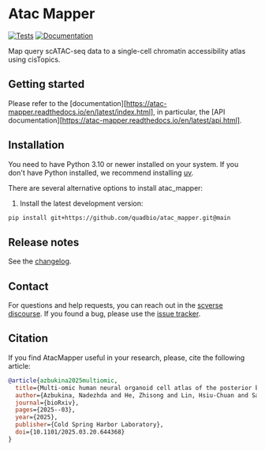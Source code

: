 # Atac Mapper

[![Tests][badge-tests]][tests]
[![Documentation][badge-docs]][documentation]

[badge-tests]: https://img.shields.io/github/actions/workflow/status/quadbio/atac_mapper/test.yaml?branch=main
[badge-docs]: https://img.shields.io/readthedocs/atac_mapper

Map query scATAC-seq data to a single-cell chromatin accessibility atlas using cisTopics.

## Getting started

Please refer to the [documentation][https://atac-mapper.readthedocs.io/en/latest/index.html],
in particular, the [API documentation][https://atac-mapper.readthedocs.io/en/latest/api.html].

## Installation

You need to have Python 3.10 or newer installed on your system.
If you don't have Python installed, we recommend installing [uv][].

There are several alternative options to install atac_mapper:

<!--
1) Install the latest release of `atac_mapper` from [PyPI][]:

```bash
pip install atac_mapper
```
-->

1. Install the latest development version:

```bash
pip install git+https://github.com/quadbio/atac_mapper.git@main
```

## Release notes

See the [changelog][].

## Contact

For questions and help requests, you can reach out in the [scverse discourse][].
If you found a bug, please use the [issue tracker][].

## Citation

If you find AtacMapper useful in your research, please, cite the following article:

```bibtex
@article{azbukina2025multiomic,
  title={Multi-omic human neural organoid cell atlas of the posterior brain},
  author={Azbukina, Nadezhda and He, Zhisong and Lin, Hsiu-Chuan and Santel, Malgorzata and Kashanian, Bijan and Maynard, Ashley and T{\"o}r{\"o}k, Tivadar and Okamoto, Ryoko and Nikolova, Marina and Kanton, Sabina and Br{\"o}samle, Valentin and Holtackers, Rene and Camp, J Gray and Treutlein, Barbara},
  journal={bioRxiv},
  pages={2025--03},
  year={2025},
  publisher={Cold Spring Harbor Laboratory},
  doi={10.1101/2025.03.20.644368}
}
```

[uv]: https://github.com/astral-sh/uv
[scverse discourse]: https://discourse.scverse.org/
[issue tracker]: https://github.com/quadbio/atac_mapper/issues
[tests]: https://github.com/quadbio/atac_mapper/actions/workflows/test.yaml
[documentation]: https://atac_mapper.readthedocs.io
[changelog]: https://atac_mapper.readthedocs.io/en/latest/changelog.html
[api documentation]: https://atac_mapper.readthedocs.io/en/latest/api.html
[pypi]: https://pypi.org/project/atac_mapper

<!-- Example of additional links you might want to add -->
[bioRxiv paper]: https://www.biorxiv.org/content/10.1101/2025.03.20.644368v1
[quadbio lab]: https://github.com/quadbio
[scanpy]: https://scanpy.readthedocs.io/
[scvi-tools]: https://docs.scvi-tools.org/
